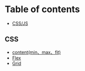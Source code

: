 # Table of contents

* [CSS/JS](README.md)

## CSS

* [content(min、max、fit)](css/content-min-max-fit.md)
* [Flex](css/flex.md)
* [Grid](css/grid.md)
